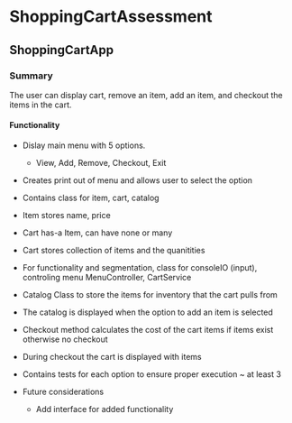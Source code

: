 # ShoppingCartAssessment

## ShoppingCartApp 

### Summary 
The user can display cart, remove an item, add an item, and checkout the items in the cart.

#### Functionality

- Dislay main menu with 5 options. 
	- View, Add, Remove, Checkout, Exit
- Creates print out of menu and allows user to select the option

- Contains class for item, cart, catalog
- Item stores name, price
- Cart has-a Item, can have none or many
- Cart stores collection of items and the quanitities

- For functionality and segmentation, class for consoleIO (input), controling menu MenuController, CartService

- Catalog Class to store the items for inventory that the cart pulls from
- The catalog is displayed when the option to add an item is selected

- Checkout method calculates the cost of the cart items if items exist otherwise no checkout
- During checkout the cart is displayed with items

- Contains tests for each option to ensure proper execution ~ at least 3

- Future considerations
 	- Add interface for added functionality
